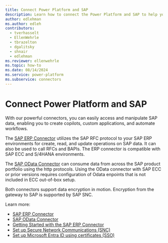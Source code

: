 ```yaml
---
title: Connect Power Platform and SAP
description: Learn how to connect the Power Platform and SAP to help you quickly build, extend, and deploy solutions that improve daily workflows that interact with SAP.
author: edlehman
ms.author: edleh
contributors: 
  - tverhasselt
  - EllenWehrle
  - tbrazelton
  - dgalitsky
  - shnair
  - edlehman
ms.reviewer: ellenwehrle
ms.topic: how-to
ms.date: 08/14/2024
ms.service: power-platform
ms.subservice: connectors
---
```


# Connect Power Platform and SAP

With our powerful connectors, you can easily access and manipulate SAP data, enabling you to create copilots, custom applications, and automate workflows.

The [SAP ERP Connector](/connectors/saperp/) utilizes the SAP RFC protocol to your SAP ERP environments for create, read, and update operations on SAP data. It can also be used to call RFCs and BAPIs. The ERP connector is compatible with SAP ECC and S/4HANA environments.

The [SAP OData Connector](/connectors/sapodata/) can consume data from across the SAP product portfolio using the http protocols. Using the OData connector with SAP ECC or prior versions requires configuration of Odata enpoints that is not included in ECC out-of-box setup.

Both connectors support data encryption in motion. Encryption from the gateway to SAP is supported by SAP SNC.

Learn more:
 - [SAP ERP Connector](/connectors/saperp/)
 - [SAP OData Connector](/connectors/sapodata/)
 - [Getting Started with the SAP ERP Connector](guides/getting-started-with-the-sap-erp-connector.md)
 - [Set up Secure Network Communications (SNC)](guides/set-up-secure-network-communications.md)
 - [Set up Microsoft Entra ID using certificates (SSO)](guides/set-up-microsoft-entra-id-with-certificates.md)
